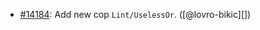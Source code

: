 * [#14184](https://github.com/rubocop/rubocop/pull/14184): Add new cop `Lint/UselessOr`. ([@lovro-bikic][])
